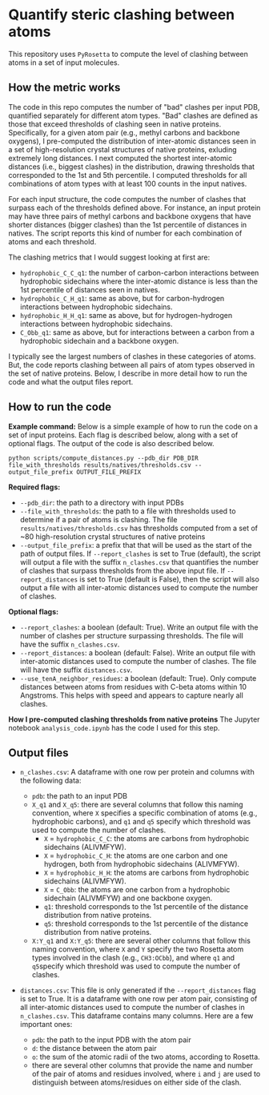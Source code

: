# Quantify steric clashing between atoms

This repository uses `PyRosetta` to compute the level of clashing between atoms in a set of input molecules.

## How the metric works

The code in this repo computes the number of "bad" clashes per input PDB, quantified separately for different atom types. "Bad" clashes are defined as those that exceed thresholds of clashing seen in native proteins. Specifically, for a given atom pair (e.g., methyl carbons and backbone oxygens), I pre-computed the distribution of inter-atomic distances seen in a set of high-resolution crystal structures of native proteins, exluding extremely long distances. I next computed the shortest inter-atomic distances (i.e., biggest clashes) in the distribution, drawing thresholds that corresponded to the 1st and 5th percentile. I computed thresholds for all combinations of atom types with at least 100 counts in the input natives.

For each input structure, the code computes the number of clashes that surpass each of the thresholds defined above. For instance, an input protein may have three pairs of methyl carbons and backbone oxygens that have shorter distances (bigger clashes) than the 1st percentile of distances in natives. The script reports this kind of number for each combination of atoms and each threshold.

The clashing metrics that I would suggest looking at first are:

* `hydrophobic_C_C_q1`: the number of carbon-carbon interactions between hydrophobic sidechains where the inter-atomic distance is less than the 1st percentile of distances seen in natives.
* `hydrophobic_C_H_q1`: same as above, but for carbon-hydrogen interactions between hydrophobic sidechains.
* `hydrophobic_H_H_q1`: same as above, but for hydrogen-hydrogen interactions between hydrophobic sidechains.
* `C_Obb_q1`: same as above, but for interactions between a carbon from a hydrophobic sidechain and a backbone oxygen.

I typically see the largest numbers of clashes in these categories of atoms. But, the code reports clashing between all pairs of atom types observed in the set of native proteins. Below, I describe in more detail how to run the code and what the output files report.

## How to run the code

**Example command:** Below is a simple example of how to run the code on a set of input proteins. Each flag is described below, along with a set of optional flags. The output of the code is also described below.

```
python scripts/compute_distances.py --pdb_dir PDB_DIR file_with_thresholds results/natives/thresholds.csv --output_file_prefix OUTPUT_FILE_PREFIX
```

**Required flags:**
* `--pdb_dir`: the path to a directory with input PDBs
* `--file_with_thresholds`: the path to a file with thresholds used to determine if a pair of atoms is clashing. The file `results/natives/thresholds.csv` has thresholds computed from a set of ~80 high-resolution crystal structures of native proteins
* `--output_file_prefix`: a prefix that that will be used as the start of the path of output files. If `--report_clashes` is set to True (default), the script will output a file with the suffix `n_clashes.csv` that quantifies the number of clashes that surpass thresholds from the above input file. If `--report_distances` is set to True (default is False), then the script will also output a file with all inter-atomic distances used to compute the number of clashes.

**Optional flags:**
* `--report_clashes`: a boolean (default: True). Write an output file with the number of clashes per structure surpassing thresholds. The file will have the suffix `n_clashes.csv`.
* `--report_distances`: a boolean (default: False). Write an output file with inter-atomic distances used to compute the number of clashes. The file will have the suffix `distances.csv`.
* `--use_tenA_neighbor_residues`: a boolean (default: True). Only compute distances between atoms from residues with C-beta atoms within 10 Angstroms. This helps with speed and appears to capture nearly all clashes.

**How I pre-computed clashing thresholds from native proteins**
The Jupyter notebook `analysis_code.ipynb` has the code I used for this step.

## Output files

* `n_clashes.csv`: A dataframe with one row per protein and columns with the following data:
    * `pdb`: the path to an input PDB
    * `X_q1` and `X_q5`: there are several columns that follow this naming convention, where `X` specifies a specific combination of atoms (e.g., hydrophobic carbons), and `q1` and `q5` specify which threshold was used to compute the number of clashes.
        * `X` = `hydrophobic_C_C`: the atoms are carbons from hydrophobic sidechains (ALIVMFYW).
        * `X` = `hydrophobic_C_H`: the atoms are one carbon and one hydrogen, both from hydrophobic sidechains (ALIVMFYW).
        * `X` = `hydrophobic_H_H`: the atoms are carbons from hydrophobic sidechains (ALIVMFYW).
        * `X` = `C_Obb`: the atoms are one carbon from a hydrophobic sidechain (ALIVMFYW) and one backbone oxygen.
        * `q1`: threshold corresponds to the 1st percentile of the distance distribution from native proteins.
        * `q5`: threshold corresponds to the 1st percentile of the distance distribution from native proteins.
    * `X:Y_q1` and `X:Y_q5`: there are several other columns that follow this naming convention, where `X` and `Y` specify the two Rosetta atom types involved in the clash (e.g., `CH3:OCbb`), and where `q1` and `q5`specify which threshold was used to compute the number of clashes.

* `distances.csv`: This file is only generated if the `--report_distances` flag is set to True. It is a dataframe with one row per atom pair, consisting of all inter-atomic distances used to compute the number of clashes in `n_clashes.csv`. This dataframe contains many columns. Here are a few important ones:
    * `pdb`: the path to the input PDB with the atom pair
    * `d`: the distance between the atom pair
    * `o`: the sum of the atomic radii of the two atoms, according to Rosetta.
    * there are several other columns that provide the name and number of the pair of atoms and residues involved, where `i` and `j` are used to distinguish between atoms/residues on either side of the clash.